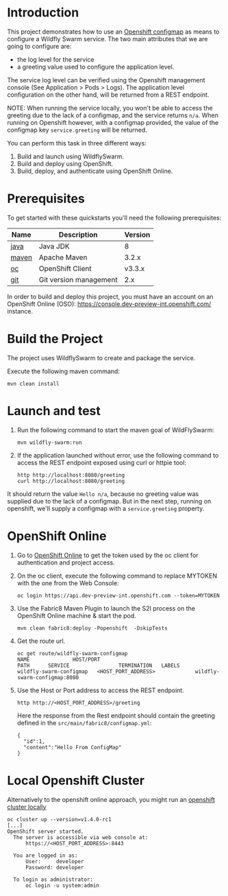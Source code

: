 # Introduction

This project demonstrates how to use an [Openshift configmap](https://docs.openshift.org/latest/dev_guide/configmaps.html) as means to configure a Wildfly Swarm service.
The two main attributes that we are going to configure are:

 * the log level for the service
 * a greeting value used to configure the application level.

The service log level can be verified using the Openshift management console (See Application > Pods > Logs).
The application level configuration on the other hand, will be returned from a REST endpoint.

NOTE: When running the service locally, you won't be able to access the greeting due to the lack of a configmap, and the service returns `n/a`. When running on Openshift however, with a configmap provided, the value of the configmap key `service.greeting` will be returned.

You can perform this task in three different ways:

1. Build and launch using WildflySwarm.
1. Build and deploy using OpenShift.
1. Build, deploy, and authenticate using OpenShift Online.

# Prerequisites

To get started with these quickstarts you'll need the following prerequisites:

Name | Description | Version
--- | --- | ---
[java][1] | Java JDK | 8
[maven][2] | Apache Maven | 3.2.x
[oc][3] | OpenShift Client | v3.3.x
[git][4] | Git version management | 2.x

[1]: http://www.oracle.com/technetwork/java/javase/downloads/
[2]: https://maven.apache.org/download.cgi?Preferred=ftp://mirror.reverse.net/pub/apache/
[3]: https://docs.openshift.com/enterprise/3.2/cli_reference/get_started_cli.html
[4]: https://git-scm.com/book/en/v2/Getting-Started-Installing-Git

In order to build and deploy this project, you must have an account on an OpenShift Online (OSO): https://console.dev-preview-int.openshift.com/ instance.

# Build the Project

The project uses WildflySwarm to create and package the service.

Execute the following maven command:

```
mvn clean install
```

# Launch and test

1. Run the following command to start the maven goal of WildFlySwarm:

    ```
    mvn wildfly-swarm:run
    ```

1. If the application launched without error, use the following command to access the REST endpoint exposed using curl or httpie tool:

    ```
    http http://localhost:8080/greeting
    curl http://localhost:8080/greeting
    ```

  It should return the value `Hello n/a`, because no greeting value was supplied due to the lack of a configmap.
  But in the next step, running on openshift, we'll supply a configmap with a `service.greeting` property.

# OpenShift Online

1. Go to [OpenShift Online](https://console.dev-preview-int.openshift.com/console/command-line) to get the token used by the oc client for authentication and project access.

1. On the oc client, execute the following command to replace MYTOKEN with the one from the Web Console:

    ```
    oc login https://api.dev-preview-int.openshift.com --token=MYTOKEN
    ```
1. Use the Fabric8 Maven Plugin to launch the S2I process on the OpenShift Online machine & start the pod.

    ```
    mvn clean fabric8:deploy -Popenshift  -DskipTests
    ```

1. Get the route url.

    ```
    oc get route/wildfly-swarm-configmap
    NAME              HOST/PORT                                          PATH      SERVICE                TERMINATION   LABELS
    wildfly-swarm-configmap   <HOST_PORT_ADDRESS>             wildfly-swarm-configmap:8080
    ```

1. Use the Host or Port address to access the REST endpoint.
    ```
    http http://<HOST_PORT_ADDRESS>/greeting    
    ```

    Here the response from the Rest endpoint should
    contain the greeting defined in the `src/main/fabric8/configmap.yml`:

    ```
    {
      "id":1,
      "content":"Hello From ConfigMap"
    }
    ```

# Local Openshift Cluster

 Alternatively to the openshift online approach, you might run an [openshift cluster locally](https://github.com/openshift/origin/blob/master/docs/cluster_up_down.md)

 ```
 oc cluster up --version=v1.4.0-rc1
 [...]
 OpenShift server started.
   The server is accessible via web console at:
       https://<HOST_PORT_ADDRESS>:8443

   You are logged in as:
       User:     developer
       Password: developer

   To login as administrator:
       oc login -u system:admin
 ```
